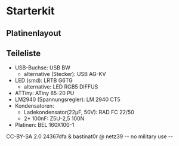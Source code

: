 # Starterkit

## Platinenlayout

## Teileliste
* USB-Buchse: USB BW
  * alternative (Stecker): USB AG-KV
* LED (smd): LRTB G6TG
  * alternative: LED RGB5 DIFFUS
* ATTiny: ATiny 85-20 PU
* LM2940 (Spannungsregler): LM 2940 CT5
* Kondensatoren:
  * Ladekondensator(22μF, 50V): RAD FC 22/50
  * 2* 100nF: Z5U-2,5 100N
* Platinen: BEL 160X100-1


CC-BY-SA 2.0 24367dfa & bastinat0r @ netz39
-- no military use --
